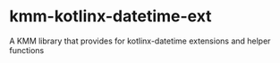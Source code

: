 # kmm-kotlinx-datetime-ext
A KMM library that provides for kotlinx-datetime extensions and helper functions
